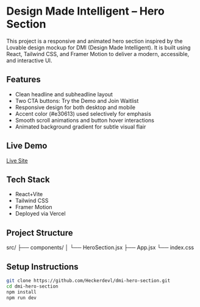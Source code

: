 # Design Made Intelligent – Hero Section

This project is a responsive and animated hero section inspired by the Lovable design mockup for DMI (Design Made Intelligent). It is built using React, Tailwind CSS, and Framer Motion to deliver a modern, accessible, and interactive UI.

## Features

- Clean headline and subheadline layout
- Two CTA buttons: Try the Demo and Join Waitlist
- Responsive design for both desktop and mobile
- Accent color (#e30613) used selectively for emphasis
- Smooth scroll animations and button hover interactions
- Animated background gradient for subtle visual flair

## Live Demo

[Live Site](https://dmi-hero-section.vercel.app/)  

## Tech Stack

- React+Vite
- Tailwind CSS
- Framer Motion
- Deployed via Vercel

## Project Structure

  src/
  ├── components/
  │ └── HeroSection.jsx
  ├── App.jsx
  └── index.css


## Setup Instructions

   ```bash
   git clone https://github.com/Heckerdevl/dmi-hero-section.git
   cd dmi-hero-section
   npm install
   npm run dev


